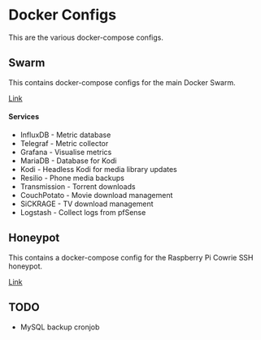 # Docker Configs

This are the various docker-compose configs.

## Swarm

This contains docker-compose configs for the main Docker Swarm.

[Link](./swarm)

#### Services

* InfluxDB - Metric database
* Telegraf - Metric collector
* Grafana - Visualise metrics
* MariaDB - Database for Kodi
* Kodi - Headless Kodi for media library updates
* Resilio - Phone media backups
* Transmission - Torrent downloads
* CouchPotato - Movie download management
* SiCKRAGE - TV download management
* Logstash - Collect logs from pfSense

## Honeypot

This contains a docker-compose config for the Raspberry Pi Cowrie SSH honeypot.

[Link](./honeypot)

## TODO

* MySQL backup cronjob
